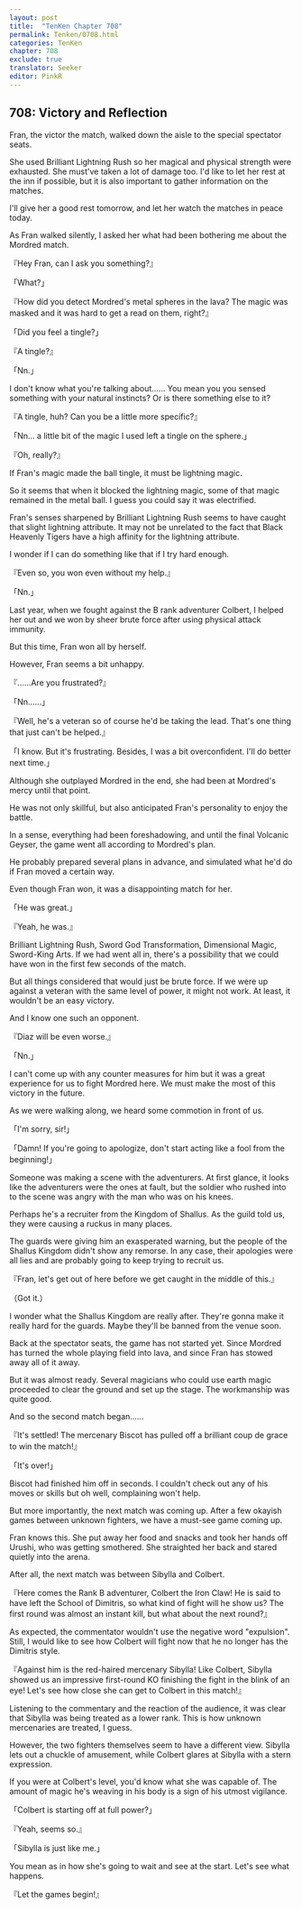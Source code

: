 ```yaml
---
layout: post
title:  "TenKen Chapter 708"
permalink: Tenken/0708.html
categories: TenKen
chapter: 708
exclude: true
translator: Seeker
editor: PinkR
---
```

<h2>708: Victory and Reflection</h2>

Fran, the victor the match, walked down the aisle to the special spectator seats.

She used Brilliant Lightning Rush so her magical and physical strength were exhausted. She must've taken a lot of damage too. I'd like to let her rest at the inn if possible, but it is also important to gather information on the matches.

I'll give her a good rest tomorrow, and let her watch the matches in peace today.

As Fran walked silently, I asked her what had been bothering me about the Mordred match.

『Hey Fran, can I ask you something?』

「What?」

『How did you detect Mordred's metal spheres in the lava? The magic was masked and it was hard to get a read on them, right?』

「Did you feel a tingle?」

『A tingle?』

「Nn.」

I don't know what you're talking about…… You mean you you sensed something with your natural instincts? Or is there something else to it?

『A tingle, huh? Can you be a little more specific?』

「Nn… a little bit of the magic I used left a tingle on the sphere.」

『Oh, really?』

If Fran's magic made the ball tingle, it must be lightning magic.

So it seems that when it blocked the lightning magic, some of that magic remained in the metal ball. I guess you could say it was electrified.

Fran's senses sharpened by Brilliant Lightning Rush seems to have caught that slight lightning attribute. It may not be unrelated to the fact that Black Heavenly Tigers have a high affinity for the lightning attribute.

I wonder if I can do something like that if I try hard enough.

『Even so, you won even without my help.』

「Nn.」

Last year, when we fought against the B rank adventurer Colbert, I helped her out and we won by sheer brute force after using physical attack immunity.

But this time, Fran won all by herself.

However, Fran seems a bit unhappy.

『……Are you frustrated?』

「Nn……」

『Well, he's a veteran so of course he'd be taking the lead. That's one thing that just can't be helped.』

「I know. But it's frustrating. Besides, I was a bit overconfident. I'll do better next time.」

Although she outplayed Mordred in the end, she had been at Mordred's mercy until that point.

He was not only skillful, but also anticipated Fran's personality to enjoy the battle.

In a sense, everything had been foreshadowing, and until the final Volcanic Geyser, the game went all according to Mordred's plan.

He probably prepared several plans in advance, and simulated what he'd do if Fran moved a certain way.

Even though Fran won, it was a disappointing match for her.

「He was great.」

『Yeah, he was.』

Brilliant Lightning Rush, Sword God Transformation, Dimensional Magic, Sword-King Arts. If we had went all in, there's a possibility that we could have won in the first few seconds of the match.

But all things considered that would just be brute force. If we were up against a veteran with the same level of power, it might not work. At least, it wouldn't be an easy victory.

And I know one such an opponent.

『Diaz will be even worse.』

「Nn.」

I can't come up with any counter measures for him but it was a great experience for us to fight Mordred here. We must make the most of this victory in the future.

As we were walking along, we heard some commotion in front of us.

「I'm sorry, sir!」

「Damn! If you're going to apologize, don't start acting like a fool from the beginning!」

Someone was making a scene with the adventurers. At first glance, it looks like the adventurers were the ones at fault, but the soldier who rushed into to the scene was angry with the man who was on his knees.

Perhaps he's a recruiter from the Kingdom of Shallus. As the guild told us, they were causing a ruckus in many places.

The guards were giving him an exasperated warning, but the people of the Shallus Kingdom didn't show any remorse. In any case, their apologies were all lies and are probably going to keep trying to recruit us.

『Fran, let's get out of here before we get caught in the middle of this.』

（Got it.）

I wonder what the Shallus Kingdom are really after. They're gonna make it really hard for the guards. Maybe they'll be banned from the venue soon.

Back at the spectator seats, the game has not started yet. Since Mordred has turned the whole playing field into lava, and since Fran has stowed away all of it away.

But it was almost ready. Several magicians who could use earth magic proceeded to clear the ground and set up the stage. The workmanship was quite good.

And so the second match began……

『It's settled! The mercenary Biscot has pulled off a brilliant coup de grace to win the match!』

「It's over!」

Biscot had finished him off in seconds. I couldn't check out any of his moves or skills but oh well, complaining won't help.

But more importantly, the next match was coming up. After a few okayish games between unknown fighters, we have a must-see game coming up.

Fran knows this. She put away her food and snacks and took her hands off Urushi, who was getting smothered. She straighted her back and stared quietly into the arena.

After all, the next match was between Sibylla and Colbert.

『Here comes the Rank B adventurer, Colbert the Iron Claw! He is said to have left the School of Dimitris, so what kind of fight will he show us? The first round was almost an instant kill, but what about the next round?』

As expected, the commentator wouldn't use the negative word "expulsion". Still, I would like to see how Colbert will fight now that he no longer has the Dimitris style.

『Against him is the red-haired mercenary Sibylla! Like Colbert, Sibylla showed us an impressive first-round KO finishing the fight in the blink of an eye! Let's see how close she can get to Colbert in this match!』

Listening to the commentary and the reaction of the audience, it was clear that Sibylla was being treated as a lower rank. This is how unknown mercenaries are treated, I guess.

However, the two fighters themselves seem to have a different view. Sibylla lets out a chuckle of amusement, while Colbert glares at Sibylla with a stern expression.

If you were at Colbert's level, you'd know what she was capable of. The amount of magic he's weaving in his body is a sign of his utmost vigilance.

「Colbert is starting off at full power?」

『Yeah, seems so.』

「Sibylla is just like me.」

You mean as in how she's going to wait and see at the start. Let's see what happens.

『Let the games begin!』



